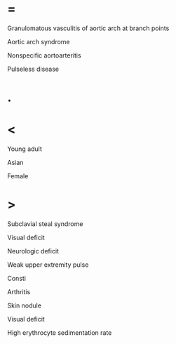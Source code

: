 # =

Granulomatous vasculitis of aortic arch at branch points

Aortic arch syndrome

Nonspecific aortoarteritis

Pulseless disease

# .

# <

Young adult

Asian

Female

# >

Subclavial steal syndrome

Visual deficit

Neurologic deficit

Weak upper extremity pulse

Consti

Arthritis

Skin nodule

Visual deficit

High erythrocyte sedimentation rate
